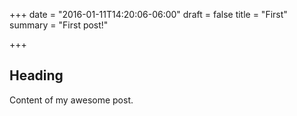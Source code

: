+++
date = "2016-01-11T14:20:06-06:00"
draft = false
title = "First"
summary = "First post!"

+++

## Heading

Content of my awesome post.